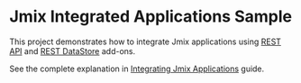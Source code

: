 # Jmix Integrated Applications Sample

This project demonstrates how to integrate Jmix applications using [REST API](https://docs.jmix.io/jmix/rest) and [REST DataStore](https://docs.jmix.io/jmix/rest-ds) add-ons.

See the complete explanation in [Integrating Jmix Applications](https://docs.jmix.io/jmix/integrated-apps-guide) guide.
